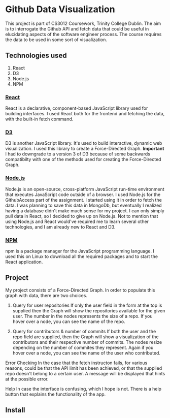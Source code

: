 # Github Data Visualization
This project is part of CS3012 Coursework, Trinity College Dublin.
The aim is to interrogate the Github API and fetch data that could be useful in elucidating aspects of the software engineer process. The course requires the data to be used in some sort of visualization.

## Technologies used
1. React
2. D3
3. Node.js
4. NPM

### [React](https://reactjs.org/)
React is a declarative, component-based JavaScript library used for building interfaces.
I used React both for the frontend and fetching the data, with the built-in fetch command.

### [D3](https://d3js.org/)
D3 is another JavaScript library. It's used to build interactive, dynamic web visualization.
I used this library to create a Force-Directed Graph.
**Important** I had to downgrade to a version 3 of D3 because of some backwards compatibilty with one of the methods used for creating the Force-Directed Graph.

### [Node.js](https://nodejs.org/en/)
Node.js is an open-source, cross-platform JavaScript run-time environment that executes JavaScript code outside of a browser.
I used Node.js for the GithubAccess part of the assignment. I started using it in order to fetch the data. I was planning to save this data in MongoDb, but eventually I realized having a database didn't make much sense for my project. I can only simply pull data in React, so I decided to give up on Node.js. Not to mention that using Node.js and React would've required me to learn several other technologies, and I am already new to React and D3.

### [NPM](https://www.npmjs.com/)
npm is a package manager for the JavaScript programming language. I used this on Linux to download all the required packages and to start the React application.

## Project
My project consists of a Force-Directed Graph. In order to populate this graph with data, there are two choices.
1. Query for user repositories
If only the user field in the form at the top is supplied then the Graph will show the repositories available for the given user.
The number in the nodes represents the size of a repo. If you hover over a node, you can see the name of the repo.


2. Query for contributors & number of commits
If both the user and the repo field are supplied, then the Graph will show a visualization of the contributors and their respective number of commits. The nodes resize depending on the number of commites they represent. Again if you hover over a node, you can see the name of the user who contributed.


Error Checking
In the case that the fetch instructon fails, for various reasons, could be that the API limit has been achieved, or that the supplied repo doesn't belong to a certain user. A message will be displayed that hints at the possible error.

Help
In case the interface is confusing, which I hope is not. There is a help button that explains the functionality of the app.

## Install
